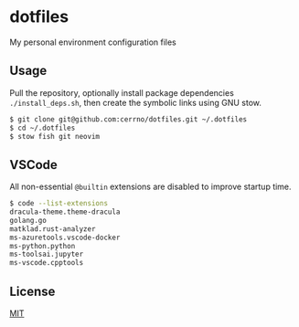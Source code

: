 # dotfiles

My personal environment configuration files

## Usage

Pull the repository, optionally install package dependencies `./install_deps.sh`, then create the symbolic links using GNU stow.
```bash
$ git clone git@github.com:cerrno/dotfiles.git ~/.dotfiles
$ cd ~/.dotfiles
$ stow fish git neovim
```

## VSCode

All non-essential `@builtin` extensions are disabled to improve startup time.
```bash
$ code --list-extensions
dracula-theme.theme-dracula
golang.go
matklad.rust-analyzer
ms-azuretools.vscode-docker
ms-python.python
ms-toolsai.jupyter
ms-vscode.cpptools
```

## License

[MIT](https://lucasschuermann.com/license.txt)
